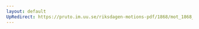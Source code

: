 ```yaml
---
layout: default
UpRedirect: https://pruto.im.uu.se/riksdagen-motions-pdf/1868/mot_1868__ak__170/mot_1868__ak__170-001.pdf
---
```

